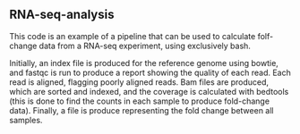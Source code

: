 ## RNA-seq-analysis

This code is an example of a pipeline that can be used to calculate folf-change data from a RNA-seq experiment, using exclusively bash.

Initially, an index file is produced for the reference genome using bowtie, and fastqc is run to produce a report showing the quality of each read.
Each read is aligned, flagging poorly aligned reads. Bam files are produced, which are sorted and indexed, and the coverage is calculated with bedtools (this is done to find the counts in each sample to produce fold-change data).
Finally, a file is produce representing the fold change between all samples.
